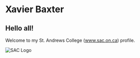 # Xavier Baxter

## Hello all!

Welcome to my St. Andrews College (www.sac.on.ca) profile.

![SAC Logo](https://github.com/xavierbaxter1/xavierbaxter1/assets/156106709/e9b19f21-7821-4387-9e33-676778f3b6dd)
